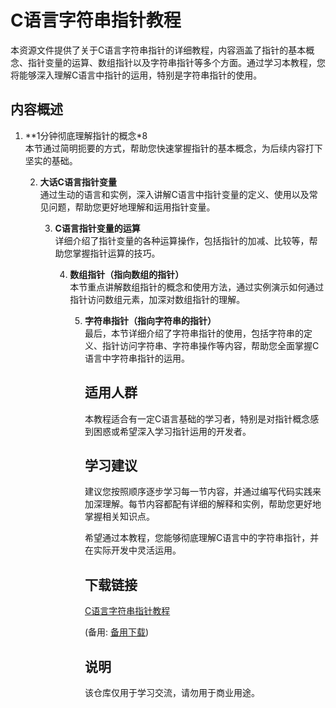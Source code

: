 # C语言字符串指针教程

本资源文件提供了关于C语言字符串指针的详细教程，内容涵盖了指针的基本概念、指针变量的运算、数组指针以及字符串指针等多个方面。通过学习本教程，您将能够深入理解C语言中指针的运用，特别是字符串指针的使用。

## 内容概述

1. **1分钟彻底理解指针的概念*8  
   本节通过简明扼要的方式，帮助您快速掌握指针的基本概念，为后续内容打下坚实的基础。

   2. **大话C语言指针变量**  
      通过生动的语言和实例，深入讲解C语言中指针变量的定义、使用以及常见问题，帮助您更好地理解和运用指针变量。

      3. **C语言指针变量的运算**  
         详细介绍了指针变量的各种运算操作，包括指针的加减、比较等，帮助您掌握指针运算的技巧。

         4. **数组指针（指向数组的指针）**  
            本节重点讲解数组指针的概念和使用方法，通过实例演示如何通过指针访问数组元素，加深对数组指针的理解。

            5. **字符串指针（指向字符串的指针）**  
               最后，本节详细介绍了字符串指针的使用，包括字符串的定义、指针访问字符串、字符串操作等内容，帮助您全面掌握C语言中字符串指针的运用。

               ## 适用人群

               本教程适合有一定C语言基础的学习者，特别是对指针概念感到困惑或希望深入学习指针运用的开发者。

               ## 学习建议

               建议您按照顺序逐步学习每一节内容，并通过编写代码实践来加深理解。每节内容都配有详细的解释和实例，帮助您更好地掌握相关知识点。

               希望通过本教程，您能够彻底理解C语言中的字符串指针，并在实际开发中灵活运用。

               ## 下载链接
               [C语言字符串指针教程](https://pan.quark.cn/s/dea8b0c39343) 

               (备用: [备用下载](https://pan.baidu.com/s/1oGn4lrOE-RnHngqG3p6skw?pwd=1234))

               ## 说明

               该仓库仅用于学习交流，请勿用于商业用途。
